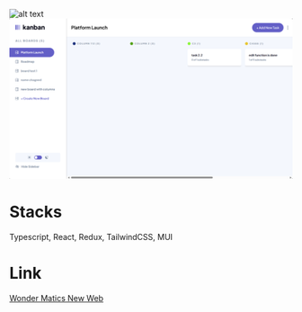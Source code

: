 ![alt text](https://github.com/Ztirk/erp-wonder-matics-frontend/blob/main/Screenshot%202024-03-06%20235507.png "Logo Title Text 1")
![alt text](https://github.com/Ztirk/kanban-task-management-web-app/blob/master/src/assets/Screenshot%202024-03-06%20231250.png "Logo Title Text 1")

# Stacks

Typescript, React, Redux, TailwindCSS, MUI

# Link

[Wonder Matics New Web](https://gps.wondermatics.co.th/login)
